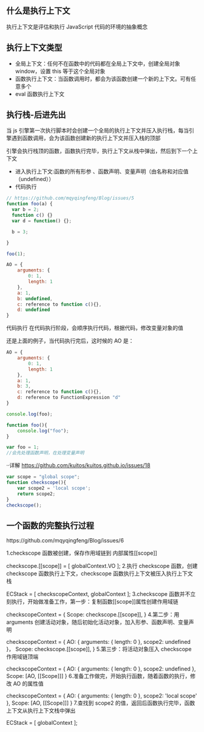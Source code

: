 ## 什么是执行上下文

执行上下文是评估和执行 JavaScript 代码的环境的抽象概念

## 执行上下文类型

- 全局上下文：任何不在函数中的代码都在全局上下文中，创建全局对象 window，设置 this 等于这个全局对象
- 函数执行上下文：当函数调用时，都会为该函数创建一个新的上下文。可有任意多个
- eval 函数执行上下文

## 执行栈-后进先出

当 js 引擎第一次执行脚本时会创建一个全局的执行上下文并压入执行栈，每当引擎遇到函数调用，会为该函数创建新的执行上下文并压入栈的顶部

引擎会执行栈顶的函数，函数执行完毕，执行上下文从栈中弹出，然后到下一个上下文


-  进入执行上下文:函数的所有形参 、函数声明、变量声明（由名称和对应值（undefined））
- 代码执行

```javascript
// https://github.com/mqyqingfeng/Blog/issues/5
function foo(a) {
  var b = 2;
  function c() {}
  var d = function() {};

  b = 3;

}

foo(1);

AO = {
    arguments: {
        0: 1,
        length: 1
    },
    a: 1,
    b: undefined,
    c: reference to function c(){},
    d: undefined
}

```
代码执行
在代码执行阶段，会顺序执行代码，根据代码，修改变量对象的值

还是上面的例子，当代码执行完后，这时候的 AO 是：
```javascript
AO = {
    arguments: {
        0: 1,
        length: 1
    },
    a: 1,
    b: 3,
    c: reference to function c(){},
    d: reference to FunctionExpression "d"
}
```
```javascript
console.log(foo);

function foo(){
    console.log("foo");
}

var foo = 1;
//会先处理函数声明，在处理变量声明
```
··详解
https://github.com/kuitos/kuitos.github.io/issues/18



```javascript
var scope = "global scope";
function checkscope(){
    var scope2 = 'local scope';
    return scope2;
}
checkscope();

```
## 一个函数的完整执行过程

<!-- 执行过程如下：此过程可对闭包作深度解释 -->   https://github.com/mqyqingfeng/Blog/issues/6

1.checkscope 函数被创建，保存作用域链到 内部属性[[scope]]

checkscope.[[scope]] = [
    globalContext.VO
];
2.执行 checkscope 函数，创建 checkscope 函数执行上下文，checkscope 函数执行上下文被压入执行上下文栈

ECStack = [
    checkscopeContext,
    globalContext
];
3.checkscope 函数并不立刻执行，开始做准备工作，第一步：复制函数[[scope]]属性创建作用域链

checkscopeContext = {
    Scope: checkscope.[[scope]],
}
4.第二步：用 arguments 创建活动对象，随后初始化活动对象，加入形参、函数声明、变量声明

checkscopeContext = {
    AO: {
        arguments: {
            length: 0
        },
        scope2: undefined
    }，
    Scope: checkscope.[[scope]],
}
5.第三步：将活动对象压入 checkscope 作用域链顶端

checkscopeContext = {
    AO: {
        arguments: {
            length: 0
        },
        scope2: undefined
    },
    Scope: [AO, [[Scope]]]
}
6.准备工作做完，开始执行函数，随着函数的执行，修改 AO 的属性值

checkscopeContext = {
    AO: {
        arguments: {
            length: 0
        },
        scope2: 'local scope'
    },
    Scope: [AO, [[Scope]]]
}
7.查找到 scope2 的值，返回后函数执行完毕，函数上下文从执行上下文栈中弹出

ECStack = [
    globalContext
];